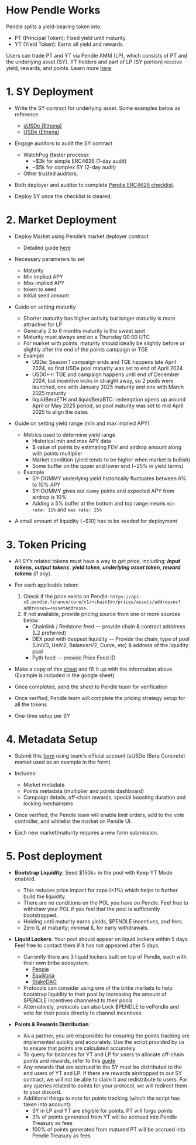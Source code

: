 # How Pendle Works 
Pendle splits a yield-bearing token into:
- PT (Principal Token): Fixed yield until maturity.
- YT (Yield Token): Earns all yield and rewards.

Users can trade PT and YT via Pendle AMM (LP), which consists of PT and the underlying asset (SY).
YT holders and part of LP (SY portion) receive yield, rewards, and points.
Learn more [here](https://docs.pendle.finance/ProtocolMechanics/YieldTokenization/SY).


# 1. SY Deployment

- Write the SY contract for underlying asset. Some examples below as reference 
    - [sUSDe (Ethena)](https://github.com/pendle-finance/Pendle-SY-Public/blob/main/contracts/core/StandardizedYield/implementations/Ethena/PendleSUSDESY.sol)
    - [USDe (Ethena)](https://github.com/pendle-finance/Pendle-SY-Public/blob/main/contracts/core/StandardizedYield/implementations/Ethena/PendleUSDESY.sol)

- Engage auditors to audit the SY contract
    - WatchPug (faster process):
        - ~$3k for simple ERC4626 (1-day audit)
        - ~$5k for complex SY (2-day audit)
    - Other trusted auditors.

- Both deployer and auditor to complete [Pendle ERC4626 checklist](https://www.notion.so/pendle/Pendle-ERC4626-checklist-190567a21d3780f6b83dd249528df978?pvs=4).

- Deploy SY once the checklist is cleared.


# 2. Market Deployment

- Deploy Market using Pendle’s market deployer contract
    - Detailed guide [here](https://github.com/pendle-finance/Pendle-Common-Pool-Deploy)

- Necessary parameters to set
    - Maturity
    - Min implied APY
    - Max implied APY
    - token to seed
    - Initial seed amount

- Guide on setting maturity
    - Shorter maturity has higher activity but longer maturity is more attractive for LP
    - Generally 2 to 6 months maturity is the sweet spot
    - Maturity must always end on a Thursday 00:00 UTC
    - For market with points, maturity should ideally be slightly before or slightly after the end of the points campaign or TGE
    - Example
        - USDe: Season 1 campaign ends and TGE happens late April 2024, so first USDe pool maturity was set to end of April 2024
        - USD0++: TGE and campaign happens until end of December 2024, but incentive kicks in straight away, so 2 pools were launched, one with January 2025 maturity and one with March 2025 maturity
        - liquidBeraETH and liquidBeraBTC: redemption opens up around April or May 2025 period, so pool maturity was set to mid April 2025 to align the dates

- Guide on setting yield range (min and max implied APY)
    - Metrics used to determine yield range
        - Historical min and max APY data
        - $ value of points by estimating FDV and airdrop amount along with points multiplier
        - Market condition (yield tends to be higher when market is bullish)
        - Some buffer on the upper and lower end (~25% in yield terms)
    - Example
        - SY-DUMMY underlying yield historically fluctuates between 6% to 10% APY
        - SY-DUMMY gives out `dummy` points and expected APY from airdrop is 10%
        - Adding a 5% buffer at the bottom and top range means `min rate: 11%` and `max rate: 25%`

- A small amount of liquidity (~$10) has to be seeded for deployment


# 3. Token Pricing

- All SY’s related tokens must have a way to get price, including: ***Input tokens***, ***output tokens***, ***yield token***, ***underlying asset token***, ***reward tokens*** (if any).

- For each applicable token:
    1. Check if the price exists on Pendle: `https://api-v2.pendle.finance/core/v1/<chainId>/prices/assets/addresses?addresses=<assetAddress>`.
    2. If not available, provide pricing source from one or more sources below
        - Chainlink / Redstone feed — provide chain & contract adddress (L2 preferred)
        - DEX pool with deepest liquidity — Provide the chain, type of pool (UniV3, UniV2, BalancerV2, Curve, etc) & address of the liquidity pool
        - Pyth feed — provide Price Feed ID

- Make a copy of this [sheet](https://docs.google.com/spreadsheets/d/1akNXXqvia-o-5s1v4hQc_eB30ILVcCFOCtO63y7lLQQ/edit?usp=sharing) and fill it up with the information above (Example is included in the google sheet)

- Once completed, send the sheet to Pendle team for verification

- Once verified, Pendle team will complete the pricing strategy setup for all the tokens

- One-time setup per SY


# 4. Metadata Setup

- Submit this [form](https://docs.google.com/forms/d/e/1FAIpQLSfuOkE0nRMcKPvzTVdsjrkpbR7f1p24IJHvpoEyIW7W8RQESw/viewform?usp=header ) using team's official account (sUSDe (Bera Concrete) market used as an example in the form)

- Includes:
    - Market metadata
    - Points metadata (multiplier and points dashboard)
    - Campaign details, off-chain rewards, special boosting duration and locking mechanisms

- Once verified, the Pendle team will enable limit orders, add to the vote controller, and whitelist the market on Pendle UI.

- Each new market/maturity requires a new form submission.


# 5. Post deployment

- **Bootstrap Liquidity**: Seed $150k+ in the pool with Keep YT Mode enabled.
    - This reduces price impact for zaps (<1%) which helps to further build the liquidity.
    - There are no conditions on the POL you have on Pendle. Feel free to withdraw your POL if you feel that the pool is sufficiently bootstrapped.
    - Holding until maturity earns yields, $PENDLE incentives, and fees.
    - Zero IL at maturity; minimal IL for early withdrawals.

- **Liquid Lockers**: Your pool should appear on liquid lockers within 5 days. Feel free to contact them if it has not appeared after 5 days.
    - Currently there are 3 liquid lockers built on top of Pendle, each with their own bribe ecosystem.
        - [Penpie](https://www.pendle.magpiexyz.io/stake)
        - [Equilibria](https://equilibria.fi/stake)
        - [StakeDAO](https://www.stakedao.org/yield?protocol=pendle)
    - Protocols can consider using one of the bribe markets to help bootstrap liquidity to their pool by increasing the amount of $PENDLE incentives channeled to their pools
    - Alternatively, protocols can also Lock $PENDLE to vePendle and vote for their pools directly to channel incentives

- **Points & Rewards Distribution**:
    - As a partner, you are responsible for ensuring the points tracking are implemented quickly and accurately. Use the script provided by us to ensure that points are calculated accurately
    - To query for balances for YT and LP for users to allocate off-chain points and rewards, refer to this [guide](https://www.notion.so/pendle/Pendle-Points-Tracking-8267edcaa0714752be1cb9c726610ddb?pvs=4)
    - Any rewards that are accrued to the SY must be distributed to the end users of YT and LP. If there are rewards airdropped to our SY contract, we will not be able to claim it and redistribute to users. For any queries related to points for your protocol, we will redirect them to your discord.
    - Additional things to note for points tracking (which the script has taken into account):
        - SY in LP and YT are eligible for points, PT will forgo points
        - 3% of points generated from YT will be accrued into Pendle Treasury as fees
        - 100% of points generated from matured PT will be accrued into Pendle Treasury as fees